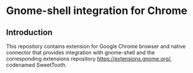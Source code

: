 Gnome-shell integration for Chrome
============================================

Introduction
------------

This repository contains extension for Google Chrome browser and native
connector that provides integration with gnome-shell and the corresponding
extensions repository https://extensions.gnome.org/, codenamed SweetTooth.
